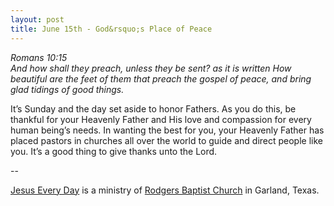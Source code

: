 ```yaml
---
layout: post
title: June 15th - God&rsquo;s Place of Peace
---
```


_Romans 10:15  
And how shall they preach, unless they be sent? as it is written How
beautiful are the feet of them that preach the gospel of peace, and
bring glad tidings of good things._

It&rsquo;s Sunday and the day set aside to honor Fathers. As you do
this, be thankful for your Heavenly Father and His love and compassion
for every human being&rsquo;s needs. In wanting the best for you, your
Heavenly Father has placed pastors in churches all over the world to
guide and direct people like you. It&rsquo;s a good thing to give
thanks unto the Lord.

 --

<a href=http://jesuseveryday.net>Jesus Every Day</a> is a ministry of <a href=http://rodgersbaptist.net>Rodgers Baptist Church</a> in Garland, Texas.
